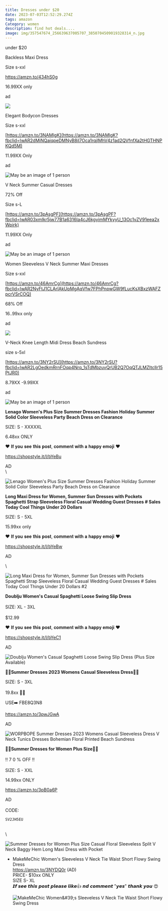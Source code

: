 ```yaml
---
title: Dresses under $20
date: 2023-07-03T12:52:29.274Z
tags: amazon
Category: women
description: find hot deals....
image: img/357547674_256639637005707_3850704509019328314_n.jpg
---
```

u﻿nder $20 

Backless Maxi Dress

Size s-xxl

https://amzn.to/434hS0g

16.99XX only

ad

![](https://m.media-amazon.com/images/I/51BwxFoAx1L._AC_SX679._SX._UX._SY._UY_.jpg)

<!--StartFragment-->

Elegant Bodycon Dresses

Size s-xxl

[https://amzn.to/3NAMlgK](https://amzn.to/3NAMlgK?fbclid=IwAR2dMiNQaiqpeDMNyB8il7Oca1rqjlMhV4z1ad2QVfnfXa2tHGTHNPKQd5M)

11.99XX Only

ad

<!--StartFragment-->

![May be an image of 1 person](https://scontent.fccu31-1.fna.fbcdn.net/v/t39.30808-6/357700288_2954492261348971_8219743320220809611_n.jpg?stp=dst-jpg_p526x296&_nc_cat=106&ccb=1-7&_nc_sid=5cd70e&_nc_ohc=7NsDX5ZInl8AX87YrfM&_nc_ht=scontent.fccu31-1.fna&oh=00_AfCTDYI57WCfvGwfSi-z2pmDZwesA2qDxVO7hwEijlnFpg&oe=64A7FFAC)

V Neck Summer Casual Dresses

72% Off

Size s-L

[https://amzn.to/3pAsgPF](https://amzn.to/3pAsgPF?fbclid=IwAR03xmIkr5jw77B1a6316Ia4cJ6kgyimMYkyyU_13Oc1vZV91eea2xWpirk)

11.99XX Only

ad

![May be an image of 1 person](https://scontent.fccu31-1.fna.fbcdn.net/v/t39.30808-6/357578993_2954489841349213_2796190228045757331_n.jpg?stp=dst-jpg_p526x296&_nc_cat=111&ccb=1-7&_nc_sid=5cd70e&_nc_ohc=vWbZu3aoWiUAX_LF87f&_nc_ht=scontent.fccu31-1.fna&oh=00_AfDTpZOXe_tLYt-b_c9CQctAgPnOYziB6HrDV3DS8yhUyA&oe=64A7D706)

<!--StartFragment-->

Women Sleeveless V Neck Summer Maxi Dresses

Size s-xxl

[https://amzn.to/46AmrCg](https://amzn.to/46AmrCg?fbclid=IwAR2NyFtJ1CLArIAkUpMgAqVfw7FPhPnpwGW9fLucKsXBxzWAFZpcrVSrCOQ)

68% Off

16..99xx only

ad

<!--StartFragment-->

![](https://m.media-amazon.com/images/I/912P+G3feCL._AC_UX569_.jpg)

<!--StartFragment-->

V-Neck Knee Length Midi Dress Beach Sundress

size s-5xl

[https://amzn.to/3NY2rSU](https://amzn.to/3NY2rSU?fbclid=IwAR2LgOedkmRrnFOqp4Nrq_1sTdMbzuvQrUB2Q7OqQTJLMZItcllr15PtJR0)

8.79XX -9.99XX

ad

<!--StartFragment-->

![May be an image of 1 person](https://scontent.fccu31-1.fna.fbcdn.net/v/t39.30808-6/357548565_2954486818016182_1149060433744955272_n.jpg?stp=dst-jpg_p526x296&_nc_cat=109&ccb=1-7&_nc_sid=5cd70e&_nc_ohc=k9etfOVdmBUAX9yh1__&_nc_ht=scontent.fccu31-1.fna&oh=00_AfCssAM7MYTQo_gBmHBlVbQS_-LWskq8BX53ZCmoemihtg&oe=64A7AE8E)

<!--EndFragment-->

**Lenago Women's Plus Size Summer Dresses Fashion Holiday Summer Solid Color Sleeveless Party Beach Dress on Clearance**

SIZE: S - XXXXXL

6.48xx ONLY

❤️ 𝐈𝐟 𝐲𝐨𝐮 𝐬𝐞𝐞 𝐭𝐡𝐢𝐬 𝐩𝐨𝐬𝐭, 𝐜𝐨𝐦𝐦𝐞𝐧𝐭 𝐰𝐢𝐭𝐡 𝐚 𝐡𝐚𝐩𝐩𝐲 𝐞𝐦𝐨𝐣𝐢 ❤️

https://shopstyle.it/l/bYeBu

AD\
\

<!--StartFragment-->

![Lenago Women's Plus Size Summer Dresses Fashion Holiday Summer Solid Color Sleeveless Party Beach Dress on Clearance](https://i5.walmartimages.com/asr/a334c210-12dd-4ef9-ba40-74e76a4bead9.7161c35ffd6618531897c05cb35f8b51.jpeg?odnHeight=2000&odnWidth=2000&odnBg=FFFFFF&odnDynImageQuality=85)

<!--EndFragment-->

**Long Maxi Dress for Women, Summer Sun Dresses with Pockets Spaghetti Strap Sleeveless Floral Casual Wedding Guest Dresses # Sales Today Cool Things Under 20 Dollars**

S﻿IZE: S - 5XL

15.99xx only

❤️ 𝐈𝐟 𝐲𝐨𝐮 𝐬𝐞𝐞 𝐭𝐡𝐢𝐬 𝐩𝐨𝐬𝐭, 𝐜𝐨𝐦𝐦𝐞𝐧𝐭 𝐰𝐢𝐭𝐡 𝐚 𝐡𝐚𝐩𝐩𝐲 𝐞𝐦𝐨𝐣𝐢 ❤️

https://shopstyle.it/l/bYeBw

AD

\

<!--StartFragment-->

![Long Maxi Dress for Women, Summer Sun Dresses with Pockets Spaghetti Strap Sleeveless Floral Casual Wedding Guest Dresses # Sales Today Cool Things Under 20 Dollars #2](https://i5.walmartimages.com/asr/84782050-a648-4fa6-bf29-ad97bbe73a8a.9ff81417655465c021c0e27157c85369.jpeg?odnHeight=2000&odnWidth=2000&odnBg=FFFFFF&odnDynImageQuality=85)

<!--EndFragment-->

**Doublju Women's Casual Spaghetti Loose Swing Slip Dress** \
\
SIZE: XL - 3XL\
\
$12.99

❤️ 𝐈𝐟 𝐲𝐨𝐮 𝐬𝐞𝐞 𝐭𝐡𝐢𝐬 𝐩𝐨𝐬𝐭, 𝐜𝐨𝐦𝐦𝐞𝐧𝐭 𝐰𝐢𝐭𝐡 𝐚 𝐡𝐚𝐩𝐩𝐲 𝐞𝐦𝐨𝐣𝐢 ❤️

https://shopstyle.it/l/bYeC1

AD

<!--StartFragment-->

![Doublju Women's Casual Spaghetti Loose Swing Slip Dress (Plus Size Available)](https://i5.walmartimages.com/asr/d6de0390-b803-40dc-aec9-e4d36a0e5ef1.18d02025965523a44870b4caf51f668b.jpeg?odnHeight=2000&odnWidth=2000&odnBg=FFFFFF&odnDynImageQuality=85)

<!--EndFragment-->

**👗👗Summer Dresses 2023 Womens Casual Sleeveless Dress👗👗**

S﻿IZE: S - 3XL\
\
19.8xx 🌹🌹

USE➡️ FBE8Q3N8

https://amzn.to/3pwJGwA

AD

<!--StartFragment-->

![WORPBOPE Summer Dresses 2023 Womens Casual Sleeveless Dress V Neck Tunics Dresses Bohemian Floral Printed Beach Sundress](https://m.media-amazon.com/images/I/61nCy13JN2L._AC_UX522_.jpg)

<!--EndFragment-->

**🌷🌹Summer Dresses for Women Plus Size🌷🌹**\
\
‼ 7 0 % OFF ‼\
\
S﻿IZE: S - XXL

14.99xx ONLY

https://amzn.to/3pB0a6P

AD\
\
C﻿ODE: <pre><code class="language-js" data-prismjs-copy="Click to Copy">SV2JH5EU</code></pre>\
\

<!--StartFragment-->

![Summer Dresses for Women Plus Size Casual Floral Sleeveless Split V Neck Baggy Hem Long Maxi Dress with Pocket](https://m.media-amazon.com/images/I/71S0kOdkAjL._AC_UX522_.jpg)

<!--EndFragment-->

* <!--StartFragment-->

  MakeMeChic Women's Sleeveless V Neck Tie Waist Short Flowy Swing Dress\
  <https://amzn.to/3NYDQ0r> (AD)\
  PRICE- $10xx ONLY\
  SIZE S- XL\
  𝙄𝙛 𝙨𝙚𝙚 𝙩𝙝𝙞𝙨 𝙥𝙤𝙨𝙩 𝙥𝙡𝙚𝙖𝙨𝙚 𝙡𝙞𝙠𝙚👍 𝙣𝙙 𝙘𝙤𝙢𝙢𝙚𝙣𝙩 "𝙮𝙚𝙨" 𝙩𝙝𝙖𝙣𝙠 𝙮𝙤𝙪 😍

  <!--EndFragment--><!--StartFragment-->

  ![MakeMeChic Women\&#39;s Sleeveless V Neck Tie Waist Short Flowy Swing Dress](https://m.media-amazon.com/images/I/71YeKfVZ6DL._AC_UY879_.jpg)

  <!--EndFragment-->